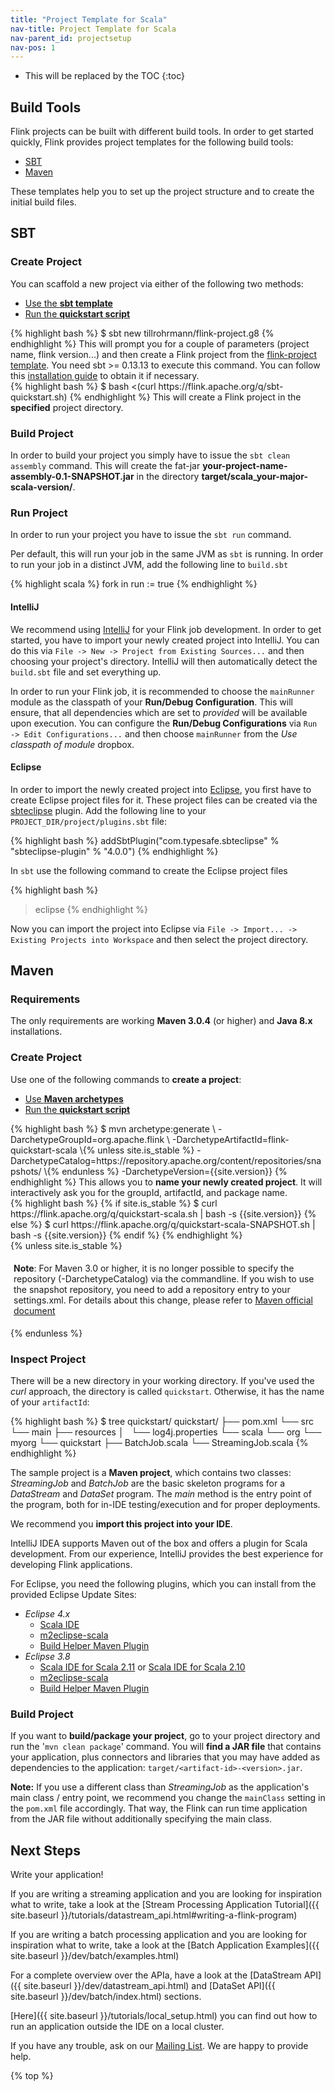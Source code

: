 ```yaml
---
title: "Project Template for Scala"
nav-title: Project Template for Scala
nav-parent_id: projectsetup
nav-pos: 1
---
```

<!--
Licensed to the Apache Software Foundation (ASF) under one
or more contributor license agreements.  See the NOTICE file
distributed with this work for additional information
regarding copyright ownership.  The ASF licenses this file
to you under the Apache License, Version 2.0 (the
"License"); you may not use this file except in compliance
with the License.  You may obtain a copy of the License at

  http://www.apache.org/licenses/LICENSE-2.0

Unless required by applicable law or agreed to in writing,
software distributed under the License is distributed on an
"AS IS" BASIS, WITHOUT WARRANTIES OR CONDITIONS OF ANY
KIND, either express or implied.  See the License for the
specific language governing permissions and limitations
under the License.
-->

* This will be replaced by the TOC {:toc}

## Build Tools

Flink projects can be built with different build tools. In order to get started quickly, Flink provides project templates for the following build tools:

* [SBT](#sbt)
* [Maven](#maven)

These templates help you to set up the project structure and to create the initial build files.

## SBT

### Create Project

You can scaffold a new project via either of the following two methods:

<ul class="nav nav-tabs" style="border-bottom: none;">
    <li class="active"><a href="#sbt_template" data-toggle="tab">Use the <strong>sbt template</strong></a></li>
    <li><a href="#quickstart-script-sbt" data-toggle="tab">Run the <strong>quickstart script</strong></a></li>
</ul>

<div class="tab-content">
    <div class="tab-pane active" id="sbt_template">
    {% highlight bash %}
    $ sbt new tillrohrmann/flink-project.g8
    {% endhighlight %}
    This will prompt you for a couple of parameters (project name, flink version...) and then create a Flink project from the <a href="https://github.com/tillrohrmann/flink-project.g8">flink-project template</a>.
    You need sbt >= 0.13.13 to execute this command. You can follow this <a href="http://www.scala-sbt.org/download.html">installation guide</a> to obtain it if necessary.
    </div>
    <div class="tab-pane" id="quickstart-script-sbt">
    {% highlight bash %}
    $ bash <(curl https://flink.apache.org/q/sbt-quickstart.sh)
    {% endhighlight %}
    This will create a Flink project in the <strong>specified</strong> project directory.
    </div>
</div>

### Build Project

In order to build your project you simply have to issue the `sbt clean assembly` command. This will create the fat-jar **your-project-name-assembly-0.1-SNAPSHOT.jar** in the directory **target/scala_your-major-scala-version/**.

### Run Project

In order to run your project you have to issue the `sbt run` command.

Per default, this will run your job in the same JVM as `sbt` is running. In order to run your job in a distinct JVM, add the following line to `build.sbt`

{% highlight scala %} fork in run := true {% endhighlight %}

#### IntelliJ

We recommend using [IntelliJ](https://www.jetbrains.com/idea/) for your Flink job development. In order to get started, you have to import your newly created project into IntelliJ. You can do this via `File -> New -> Project from Existing Sources...` and then choosing your project's directory. IntelliJ will then automatically detect the `build.sbt` file and set everything up.

In order to run your Flink job, it is recommended to choose the `mainRunner` module as the classpath of your **Run/Debug Configuration**. This will ensure, that all dependencies which are set to *provided* will be available upon execution. You can configure the **Run/Debug Configurations** via `Run -> Edit Configurations...` and then choose `mainRunner` from the *Use classpath of module* dropbox.

#### Eclipse

In order to import the newly created project into [Eclipse](https://eclipse.org/), you first have to create Eclipse project files for it. These project files can be created via the [sbteclipse](https://github.com/typesafehub/sbteclipse) plugin. Add the following line to your `PROJECT_DIR/project/plugins.sbt` file:

{% highlight bash %} addSbtPlugin("com.typesafe.sbteclipse" % "sbteclipse-plugin" % "4.0.0") {% endhighlight %}

In `sbt` use the following command to create the Eclipse project files

{% highlight bash %}

> eclipse {% endhighlight %}

Now you can import the project into Eclipse via `File -> Import... -> Existing Projects into Workspace` and then select the project directory.

## Maven

### Requirements

The only requirements are working **Maven 3.0.4** (or higher) and **Java 8.x** installations.

### Create Project

Use one of the following commands to **create a project**:

<ul class="nav nav-tabs" style="border-bottom: none;">
    <li class="active"><a href="#maven-archetype" data-toggle="tab">Use <strong>Maven archetypes</strong></a></li>
    <li><a href="#quickstart-script" data-toggle="tab">Run the <strong>quickstart script</strong></a></li>
</ul>

<div class="tab-content">
    <div class="tab-pane active" id="maven-archetype">
    {% highlight bash %}
    $ mvn archetype:generate                               \
      -DarchetypeGroupId=org.apache.flink              \
      -DarchetypeArtifactId=flink-quickstart-scala     \{% unless site.is_stable %}
      -DarchetypeCatalog=https://repository.apache.org/content/repositories/snapshots/ \{% endunless %}
      -DarchetypeVersion={{site.version}}
    {% endhighlight %}
    This allows you to <strong>name your newly created project</strong>. It will interactively ask you for the groupId, artifactId, and package name.
    </div>
 

<div class="tab-pane" id="quickstart-script">
  {% highlight bash %} {% if site.is_stable %} $ curl https://flink.apache.org/q/quickstart-scala.sh | bash -s {{site.version}} {% else %} $ curl https://flink.apache.org/q/quickstart-scala-SNAPSHOT.sh | bash -s {{site.version}} {% endif %} {% endhighlight %}
</div> {% unless site.is_stable %} 

<p style="border-radius: 5px; padding: 5px" class="bg-danger">
  <b>Note</b>: For Maven 3.0 or higher, it is no longer possible to specify the repository (-DarchetypeCatalog) via the commandline. If you wish to use the snapshot repository, you need to add a repository entry to your settings.xml. For details about this change, please refer to <a href="http://maven.apache.org/archetype/maven-archetype-plugin/archetype-repository.html">Maven official document</a>
</p> {% endunless %} </div> 

### Inspect Project

There will be a new directory in your working directory. If you've used the *curl* approach, the directory is called `quickstart`. Otherwise, it has the name of your `artifactId`:

{% highlight bash %} $ tree quickstart/ quickstart/ ├── pom.xml └── src └── main ├── resources │   └── log4j.properties └── scala └── org └── myorg └── quickstart ├── BatchJob.scala └── StreamingJob.scala {% endhighlight %}

The sample project is a **Maven project**, which contains two classes: *StreamingJob* and *BatchJob* are the basic skeleton programs for a *DataStream* and *DataSet* program. The *main* method is the entry point of the program, both for in-IDE testing/execution and for proper deployments.

We recommend you **import this project into your IDE**.

IntelliJ IDEA supports Maven out of the box and offers a plugin for Scala development. From our experience, IntelliJ provides the best experience for developing Flink applications.

For Eclipse, you need the following plugins, which you can install from the provided Eclipse Update Sites:

* *Eclipse 4.x* 
  * [Scala IDE](http://download.scala-ide.org/sdk/lithium/e44/scala211/stable/site)
  * [m2eclipse-scala](http://alchim31.free.fr/m2e-scala/update-site)
  * [Build Helper Maven Plugin](https://repo1.maven.org/maven2/.m2e/connectors/m2eclipse-buildhelper/0.15.0/N/0.15.0.201207090124/)
* *Eclipse 3.8* 
  * [Scala IDE for Scala 2.11](http://download.scala-ide.org/sdk/helium/e38/scala211/stable/site) or [Scala IDE for Scala 2.10](http://download.scala-ide.org/sdk/helium/e38/scala210/stable/site)
  * [m2eclipse-scala](http://alchim31.free.fr/m2e-scala/update-site)
  * [Build Helper Maven Plugin](https://repository.sonatype.org/content/repositories/forge-sites/m2e-extras/0.14.0/N/0.14.0.201109282148/)

### Build Project

If you want to **build/package your project**, go to your project directory and run the '`mvn clean package`' command. You will **find a JAR file** that contains your application, plus connectors and libraries that you may have added as dependencies to the application: `target/<artifact-id>-<version>.jar`.

**Note:** If you use a different class than *StreamingJob* as the application's main class / entry point, we recommend you change the `mainClass` setting in the `pom.xml` file accordingly. That way, the Flink can run time application from the JAR file without additionally specifying the main class.

## Next Steps

Write your application!

If you are writing a streaming application and you are looking for inspiration what to write, take a look at the [Stream Processing Application Tutorial]({{ site.baseurl }}/tutorials/datastream_api.html#writing-a-flink-program)

If you are writing a batch processing application and you are looking for inspiration what to write, take a look at the [Batch Application Examples]({{ site.baseurl }}/dev/batch/examples.html)

For a complete overview over the APIa, have a look at the [DataStream API]({{ site.baseurl }}/dev/datastream_api.html) and [DataSet API]({{ site.baseurl }}/dev/batch/index.html) sections.

[Here]({{ site.baseurl }}/tutorials/local_setup.html) you can find out how to run an application outside the IDE on a local cluster.

If you have any trouble, ask on our [Mailing List](http://mail-archives.apache.org/mod_mbox/flink-user/). We are happy to provide help.

{% top %}